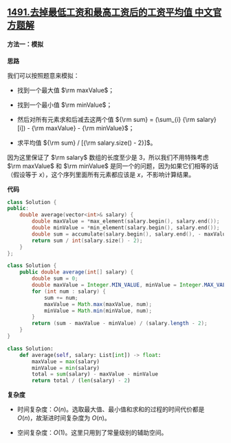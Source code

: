 ## [1491.去掉最低工资和最高工资后的工资平均值 中文官方题解](https://leetcode.cn/problems/average-salary-excluding-the-minimum-and-maximum-salary/solutions/100000/qu-diao-zui-di-gong-zi-he-zui-gao-gong-zi-hou-de-4)

#### 方法一：模拟

**思路**

我们可以按照题意来模拟：

+ 找到一个最大值 $\rm maxValue$；

+ 找到一个最小值 $\rm minValue$；

+ 然后对所有元素求和后减去这两个值 ${\rm sum} = (\sum_{i} {\rm salary}[i]) - {\rm maxValue} - {\rm minValue}$；

+ 求平均值 ${\rm sum} / [{\rm salary.size() - 2}]$。

因为这里保证了 $\rm salary$ 数组的长度至少是 $3$，所以我们不用特殊考虑 $\rm maxValue$ 和 $\rm minValue$ 是同一个的问题，因为如果它们相等的话（假设等于 $x$），这个序列里面所有元素都应该是 $x$，不影响计算结果。

**代码**

```cpp [sol1-C++]
class Solution {
public:
    double average(vector<int>& salary) {
        double maxValue = *max_element(salary.begin(), salary.end());
        double minValue = *min_element(salary.begin(), salary.end());
        double sum = accumulate(salary.begin(), salary.end(), - maxValue - minValue);
        return sum / int(salary.size() - 2);
    }
};
```

```java [sol1-Java]
class Solution {
    public double average(int[] salary) {
        double sum = 0;
        double maxValue = Integer.MIN_VALUE, minValue = Integer.MAX_VALUE;
        for (int num : salary) {
            sum += num;
            maxValue = Math.max(maxValue, num);
            minValue = Math.min(minValue, num);
        }
        return (sum - maxValue - minValue) / (salary.length - 2);
    }
}
```

```Python [sol1-Python3]
class Solution:
    def average(self, salary: List[int]) -> float:
        maxValue = max(salary)
        minValue = min(salary)
        total = sum(salary) - maxValue - minValue
        return total / (len(salary) - 2)
```

**复杂度**

+ 时间复杂度：$O(n)$。选取最大值、最小值和求和的过程的时间代价都是 $O(n)$，故渐进时间复杂度为 $O(n)$。

+ 空间复杂度：$O(1)$。这里只用到了常量级别的辅助空间。